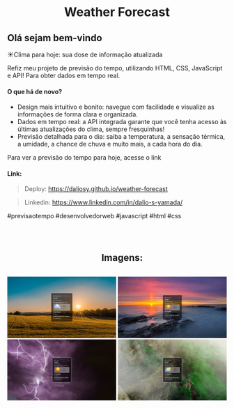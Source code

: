 <h1 align="center">Weather Forecast</h1>

<h2>Olá sejam bem-vindo</h2>

<p>☀️Clima para hoje: sua dose de informação atualizada</p>

<p>
Refiz meu projeto de previsão do tempo, utilizando HTML, CSS, JavaScript e API! Para obter dados em tempo real.
</p>

<h4>O que há de novo?</h4>
<ul>
<li>Design mais intuitivo e bonito: navegue com facilidade e visualize as informações de forma clara e organizada.</li>
<li>Dados em tempo real: a API integrada garante que você tenha acesso às últimas atualizações do clima, sempre fresquinhas!</li>
<li>Previsão detalhada para o dia: saiba a temperatura, a sensação térmica, a umidade, a chance de chuva e muito mais, a cada hora do dia.</li>
</ul>

<p>
Para ver a previsão do tempo para hoje, acesse o link
</p>

<h4>Link:</h4>

> Deploy: https://daliosy.github.io/weather-forecast

> Linkedin: https://www.linkedin.com/in/dalio-s-yamada/

<p>
#previsaotempo #desenvolvedorweb #javascript #html #css
</p>
<br>

<div id="user-content-toc">
  <ul align="center">
    <h2 style="display: inline-block">Imagens:</h2>
  </ul>
</div>

<div align="center"> 
  <img src="./img/git-1.png" width="250px">
  <img src="./img/git-2.png" width="250px">
  <img src="./img/git-3.png" width="250px">
  <img src="./img/git-4.png" width="250px">
 
</div>
